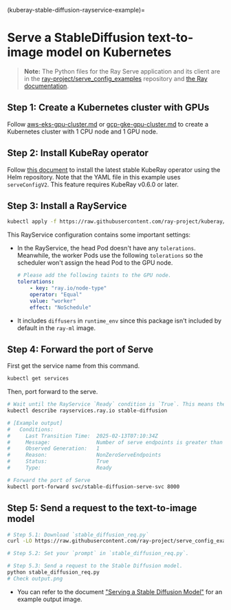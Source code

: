 (kuberay-stable-diffusion-rayservice-example)=

# Serve a StableDiffusion text-to-image model on Kubernetes

> **Note:** The Python files for the Ray Serve application and its client are in the [ray-project/serve_config_examples](https://github.com/ray-project/serve_config_examples) repository
and [the Ray documentation](https://docs.ray.io/en/latest/serve/tutorials/stable-diffusion.html).

## Step 1: Create a Kubernetes cluster with GPUs

Follow [aws-eks-gpu-cluster.md](kuberay-eks-gpu-cluster-setup) or [gcp-gke-gpu-cluster.md](kuberay-gke-gpu-cluster-setup) to create a Kubernetes cluster with 1 CPU node and 1 GPU node.

## Step 2: Install KubeRay operator

Follow [this document](kuberay-operator-deploy) to install the latest stable KubeRay operator using the Helm repository.
Note that the YAML file in this example uses `serveConfigV2`. This feature requires KubeRay v0.6.0 or later.

## Step 3: Install a RayService

```sh
kubectl apply -f https://raw.githubusercontent.com/ray-project/kuberay/v1.3.0-rc.1/ray-operator/config/samples/ray-service.stable-diffusion.yaml
```

This RayService configuration contains some important settings:

* In the RayService, the head Pod doesn't have any `tolerations`. Meanwhile, the worker Pods use the following `tolerations` so the scheduler won't assign the head Pod to the GPU node.
    ```yaml
    # Please add the following taints to the GPU node.
    tolerations:
        - key: "ray.io/node-type"
        operator: "Equal"
        value: "worker"
        effect: "NoSchedule"
    ```
* It includes `diffusers` in `runtime_env` since this package isn't included by default in the `ray-ml` image.

## Step 4: Forward the port of Serve

First get the service name from this command.

```sh
kubectl get services
```

Then, port forward to the serve.

```sh
# Wait until the RayService `Ready` condition is `True`. This means the RayService is ready to serve.
kubectl describe rayservices.ray.io stable-diffusion

# [Example output]
#   Conditions:
#     Last Transition Time:  2025-02-13T07:10:34Z
#     Message:               Number of serve endpoints is greater than 0
#     Observed Generation:   1
#     Reason:                NonZeroServeEndpoints
#     Status:                True
#     Type:                  Ready

# Forward the port of Serve
kubectl port-forward svc/stable-diffusion-serve-svc 8000
```

## Step 5: Send a request to the text-to-image model

```sh
# Step 5.1: Download `stable_diffusion_req.py`
curl -LO https://raw.githubusercontent.com/ray-project/serve_config_examples/master/stable_diffusion/stable_diffusion_req.py

# Step 5.2: Set your `prompt` in `stable_diffusion_req.py`.

# Step 5.3: Send a request to the Stable Diffusion model.
python stable_diffusion_req.py
# Check output.png
```

* You can refer to the document ["Serving a Stable Diffusion Model"](https://docs.ray.io/en/latest/serve/tutorials/stable-diffusion.html) for an example output image.
